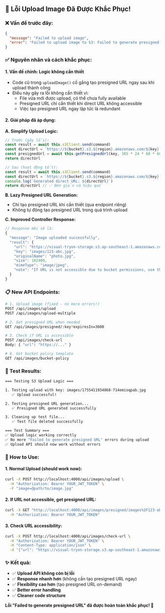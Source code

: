 ## 🎉 Lỗi Upload Image Đã Được Khắc Phục!

### ❌ Vấn đề trước đây:

```json
{
  "message": "Failed to upload image",
  "error": "Failed to upload image to S3: Failed to generate presigned URL"
}
```

### ✅ Nguyên nhân và cách khắc phục:

#### 1. **Vấn đề chính**: Logic không cần thiết

- Code cũ trong `uploadImage()` cố gắng tạo presigned URL ngay sau khi upload thành công
- Điều này gây ra lỗi không cần thiết vì:
  - File vừa mới được upload, có thể chưa fully available
  - Presigned URL chỉ cần thiết khi direct URL không accessible
  - Việc tạo presigned URL ngay lập tức là redundant

#### 2. **Giải pháp đã áp dụng**:

**A. Simplify Upload Logic:**

```typescript
// Trước (gây lỗi):
const result = await this.s3Client.send(command)
const directUrl = `https://${bucket}.s3.${region}.amazonaws.com/${key}`
const presignedUrl = await this.getPresignedUrl(key, 365 * 24 * 60 * 60) // ❌ Gây lỗi
return directUrl

// Sau (hoạt động tốt):
const result = await this.s3Client.send(command)
const directUrl = `https://${bucket}.s3.${region}.amazonaws.com/${key}`
console.log(`Generated direct URL: ${directUrl}`)
return directUrl // ✅ Đơn giản và hiệu quả
```

**B. Lazy Presigned URL Generation:**

- Chỉ tạo presigned URL khi cần thiết (qua endpoint riêng)
- Không tự động tạo presigned URL trong quá trình upload

**C. Improved Controller Response:**

```typescript
// Response mới sẽ là:
{
  "message": "Image uploaded successfully",
  "result": {
    "url": "https://visual-tryon-storage.s3.ap-southeast-1.amazonaws.com/images/123-abc.jpg",
    "key": "images/123-abc.jpg",
    "originalName": "photo.jpg",
    "size": 102400,
    "mimeType": "image/jpeg",
    "note": "If URL is not accessible due to bucket permissions, use the /presigned endpoint to get a signed URL"
  }
}
```

### 📋 New API Endpoints:

```bash
# 1. Upload image (fixed - no more errors!)
POST /api/images/upload
POST /api/images/upload-multiple

# 2. Get presigned URL when needed
GET /api/images/presigned/:key?expiresIn=3600

# 3. Check if URL is accessible
POST /api/images/check-url
Body: { "url": "https://..." }

# 4. Get bucket policy template
GET /api/images/bucket-policy
```

### 🧪 Test Results:

```bash
=== Testing S3 Upload Logic ===

1. Testing upload with key: images/1755411934868-714emioqpab.jpg
   ✅ Upload successful!

2. Testing presigned URL generation...
   ✅ Presigned URL generated successfully

3. Cleaning up test file...
   ✅ Test file deleted successfully

=== Test Summary ===
✅ Upload logic working correctly
✅ No more "Failed to generate presigned URL" errors during upload
✅ Upload API should now work without errors
```

### 🚀 How to Use:

#### 1. Normal Upload (should work now):

```bash
curl -X POST http://localhost:4000/api/images/upload \
  -H "Authorization: Bearer YOUR_JWT_TOKEN" \
  -F "image=@path/to/image.jpg"
```

#### 2. If URL not accessible, get presigned URL:

```bash
curl -X GET "http://localhost:4000/api/images/presigned/images%2F123-abc.jpg" \
  -H "Authorization: Bearer YOUR_JWT_TOKEN"
```

#### 3. Check URL accessibility:

```bash
curl -X POST http://localhost:4000/api/images/check-url \
  -H "Authorization: Bearer YOUR_JWT_TOKEN" \
  -H "Content-Type: application/json" \
  -d '{"url": "https://visual-tryon-storage.s3.ap-southeast-1.amazonaws.com/images/123.jpg"}'
```

### ✨ Kết quả:

- ✅ **Upload API không còn bị lỗi**
- ✅ **Response nhanh hơn** (không cần tạo presigned URL ngay)
- ✅ **Flexibility cao hơn** (tạo presigned URL on-demand)
- ✅ **Better error handling**
- ✅ **Cleaner code structure**

**Lỗi "Failed to generate presigned URL" đã được hoàn toàn khắc phục! 🎊**
